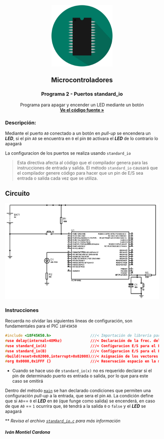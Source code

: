 <!-- PROJECT LOGO -->
<br />
<p align="center">
  <a href="https://github.com/begeistert/microcontrollers-ccs-c-compiler/tree/main/fast_io#microcontroladores">
    <img src="https://github.com/begeistert/microcontrollers-ccs-c-compiler/blob/main/circuits/pic.png" alt="Logo" width="200" height="200">
  </a>

  <h2 align="center">Microcontroladores</h2>
  <h3 align="center">Programa 2 - Puertos standard_io</h3>
  <p align="center">
    Programa para apagar y encender un LED mediante un botón
    <br />
    <a href="https://github.com/begeistert/microcontrollers-ccs-c-compiler/blob/main/fast_io/fast_io.c"><strong>Ve el código fuente »</strong></a>
    <br />
  </p>
  </p>

### Descripción:

Mediante el puerto `A0` conectado a un botón en _pull-up_ se encendera un _**LED**_, si el pin `A0` se encuentra en `0` el pin `B0` activara el _**LED**_ de lo contrario lo apagará

La configuracion de los puertos se realiza usando `standard_io`
> Esta directiva afecta al código que el compilador genera para las instrucciones de entrada y salida. El método `standard_io` causará que el compilador genere
  código para hacer que un pin de E/S sea entrada o salida cada vez que se utiliza.

## Circuito

<p align="center">
  <img src="https://github.com/begeistert/microcontrollers-ccs-c-compiler/blob/main/circuits/fast_io.jpg?raw=true">
</p>

### Instrucciones

Recuerda no olvidar las siguientes lineas de configuración, son fundamentales para el PIC `18F45K50`

```c
#include <18F45K50.h>                  ///< Importación de librería para el PIC
#use delay(internal=48Mhz)             ///< Declaración de la frec. del Oscilador
#use standard_io(A)                    ///< Configuracion E/S para el PORT A
#use standard_io(B)                    ///< Configuracion E/S para el PORT B
#build(reset=0x02000,interrupt=0x02008)///< Asignación de los vectores de reset e interrupción
#org 0x0000,0x1FFF {}                  ///< Reservación espacio en la memoría
```
* Cuando se hace uso de `standard_io(x)` no es requerido declarar si el pin de determinado puerto es entrada o salida, por lo que para este caso se omitirá

Dentro del método [`main`](https://github.com/begeistert/microcontrollers-ccs-c-compiler/blob/f4610e37ce9313f6c1a660e468bdaa2b84d419a9/standard_io/standard_io.c#L43) se han declarado condiciones que permiten una configuración _pull-up_ a la entrada, que sera el pin `A0`. La condición define que si
`A0`== `0` el  _**LED**_ en `B0` (que funge como salida) se encenderá, en caso de que `A0` == `1` ocurrira que, `B0` tendrá a la salida `0` o `false` y el _**LED**_ se apagará

** _Revisa el archivo [`standard_io.c`](https://github.com/begeistert/microcontrollers-ccs-c-compiler/blob/f4610e37ce9313f6c1a660e468bdaa2b84d419a9/standard_io/standard_io.c) para más información_

##### Iván Montiel Cardona
